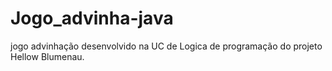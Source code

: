 # Jogo_advinha-java
jogo advinhação desenvolvido na UC de Logica de programação do projeto Hellow Blumenau.
